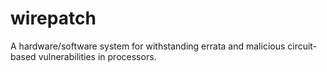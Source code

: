 wirepatch
=========

A hardware/software system for withstanding errata and malicious circuit-based vulnerabilities in processors.

